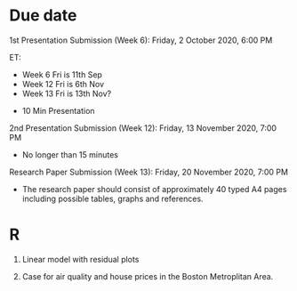 # Due date

1st Presentation Submission (Week 6): Friday, 2 October 2020, 6:00 PM

ET: 
* Week 6 Fri is 11th Sep
* Week 12 Fri is 6th Nov
* Week 13 Fri is 13th Nov?

+ 10 Min Presentation 

2nd Presentation Submission (Week 12): Friday, 13 November 2020, 7:00 PM
+ No longer than 15 minutes

Research Paper Submission (Week 13): Friday, 20 November 2020, 7:00 PM
+ The research paper should consist of approximately 40 typed A4 pages including possible tables, graphs and references. 

# R
1. Linear model with residual plots

2. Case for air quality and house prices in the Boston Metroplitan Area.
